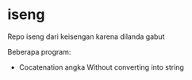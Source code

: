 # iseng
Repo iseng dari keisengan karena dilanda gabut 

Beberapa program:
- Cocatenation angka Without converting into string
